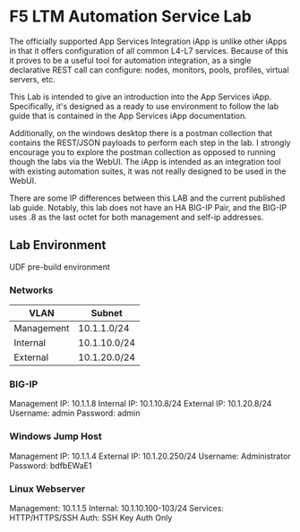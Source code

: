 # F5 LTM Automation Service Lab 

The officially supported App Services Integration iApp is unlike other iApps in that it offers configuration of all common L4-L7 services.  Because of this it proves to be a useful tool for automation integration, as a single declarative REST call can configure: nodes, monitors, pools, profiles, virtual servers, etc.

This Lab is intended to give an introduction into the App Services iApp.  Specifically, it's designed as a ready to use environment to follow the lab guide that is contained in the App Services iApp documentation.

Additionally, on the windows desktop there is a postman collection that contains the REST/JSON payloads to perform each step in the lab.  I strongly encourage you to explore the postman collection as opposed to running though the labs via the WebUI.  The iApp is intended as an integration tool with existing automation suites, it was not really designed to be used in the WebUI.

There are some IP differences between this LAB and the current published lab guide.  Notably, this lab does not have an HA BIG-IP Pair, and the BIG-IP uses .8 as the last octet for both management and self-ip addresses.



## Lab Environment

UDF pre-build environment

### Networks
VLAN | Subnet
---- | ------
Management | 10.1.1.0/24
Internal   | 10.1.10.0/24
External   | 10.1.20.0/24


### BIG-IP
Management IP: 10.1.1.8
Internal IP: 10.1.10.8/24
External IP: 10.1.20.8/24
Username: admin
Password: admin

### Windows Jump Host
Management IP: 10.1.1.4
External IP: 10.1.20.250/24
Username: Administrator
Password: bdfbEWaE1

### Linux Webserver	
Management: 10.1.1.5
Internal: 10.1.10.100-103/24
Services: HTTP/HTTPS/SSH
Auth: SSH Key Auth Only

